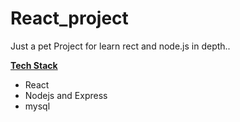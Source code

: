 # React_project
<p> Just a pet Project for learn rect and node.js in depth..
  
**<ins>Tech Stack</ins>** <br>
 * React <br>
 * Nodejs and Express <br>
 * mysql <br> </p>
